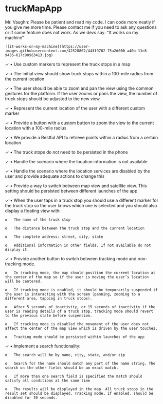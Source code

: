 # truckMapApp
Mr. Vaughn: 
    Please be patient and read my code. I can code more neatly if you give me more time. Please contact me if you need to ask any questions
    or if some feature does not work. As we devs say: "It works on my machine"
     
    ![it-works-on-my-machine](https://user-images.githubusercontent.com/42528802/44319702-75a2d000-a40b-11e8-9455-617c80963413.jpg)
    


  ✓ •	Use custom markers to represent  the truck stops in a map

  ✓ •	The initial view should show truck stops within a 100-mile radius from the current location

  ✓ •	The user should be able to zoom and pan the view using the common gestures for the platform. If the user zooms or pans the view, the number of truck stops should be adjusted to the new view  

  ✓ •	Represent the current location of the user with a different custom marker

  ✓ •	Provide a button with a custom button to zoom the view to the current location with a 100-mile radius 

  ✓ •	We provide a Restful API to retrieve points within a radius from a certain location 

  ✓ •	The truck stops do not need to be persisted in the phone

  ✓ •	Handle the scenario where the location information is not available

  ✓ •	Handle the scenario where the location services are disabled by the user and provide adequate actions to change this 

  ✓ •	Provide a way to switch between map view and satellite view. This setting should be persisted between different launches of the app

  ✓ •	When the user taps in a truck stop you should use a different marker for the truck stop so the user knows which one is selected and you should also display a floating view with:

    o	The name of the truck stop

    o	The distance between the truck stop and the current location

    o	The complete address: street, city, state 

    o	Additional information in other fields. If not available do not display it.

  ✓ •	Provide another button to switch between tracking mode and non-tracking mode. 

    o	In tracking mode, the map should position the current location at the center of the map so if the user is moving the user’s location will be centered. 

    o	If tracking mode is enabled, it should be temporarily suspended if the user is interacting with the screen (panning, zooming to a different area, tapping in truck stops). 

    o	After 5 seconds of inactivity, or 15 seconds of inactivity if the user is reading details of a truck stop, tracking mode should revert to the previous state before suspension. 

    o	If tracking mode is disabled the movement of the user does not affect the center of the map view which is driven by the user touches. 

    o	Tracking mode should be persisted within launches of the app 

  ✓ •	Implement a search functionality:

    o	The search will be by name, city, state, and/or zip

    o	Search for the name should match any part of the name string. The search on the other fields should be an exact match. 

    o	If more than one search field is specified the match should satisfy all conditions at the same time

    o	The results will be displayed in the map. All truck stops in the result set should be displayed. Tracking mode, if enabled, should be disabled for 30 seconds. 

